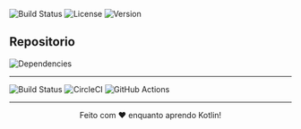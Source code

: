 ![Build Status](https://img.shields.io/badge/build-passing-brightgreen) ![License](https://img.shields.io/badge/license-Apache%202.0-blue)
 ![Version](https://img.shields.io/badge/version-1.0.1-blue) 

Repositorio
---
![Dependencies](https://img.shields.io/david/EpicNerdbr/Learning-Kotlin-Codes)


---

![Build Status](https://travis-ci.com/EpicNerdBr/Learning-Kotlin-Codes.svg?branch=main)
![CircleCI](https://circleci.com/gh/EpicNerdBr/Learning-Kotlin-Codes.svg?style=shield)
![GitHub Actions](https://github.com/EpicNerdBr/Learning-Kotlin-Codes/workflows/CI/badge.svg)


---

<div align="center">
  Feito com ❤️ enquanto aprendo Kotlin!
</div>
